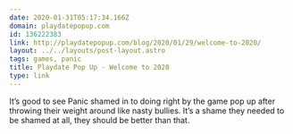 ```yaml
---
date: 2020-01-31T05:17:34.166Z
domain: playdatepopup.com
id: 136222383
link: http://playdatepopup.com/blog/2020/01/29/welcome-to-2020/
layout: ../../layouts/post-layout.astro
tags: games, panic
title: Playdate Pop Up - Welcome to 2020
type: link
---
```


It’s good to see Panic shamed in to doing right by the game pop up after throwing their weight around like nasty bullies. It’s a shame they needed to be shamed at all, they should be better than that.
